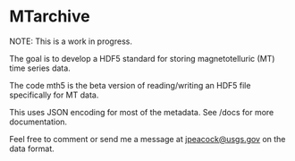 # MTarchive

NOTE: This is a work in progress.  

The goal is to develop a HDF5 standard for storing magnetotelluric (MT) time series data.

The code mth5 is the beta version of reading/writing an HDF5 file specifically for MT data.

This uses JSON encoding for most of the metadata.  See /docs for more documentation.  

Feel free to comment or send me a message at jpeacock@usgs.gov on the data format.
